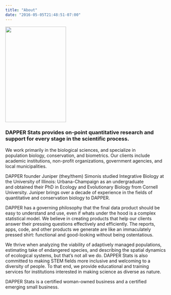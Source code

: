 ```yaml
---
title: "About"
date: "2016-05-05T21:48:51-07:00"
---
```


<img class="wp-image-49 size-medium alignright" src="/images/edit4_web-190x300.jpg" width="190" height="300" />
<h3>DAPPER Stats provides on-point quantitative research and support for every stage in the scientific process.</h3>

We work primarily in the biological sciences, and specialize in population biology, conservation, and biometrics. Our clients include academic institutions, non-profit organizations, government agencies, and local municipalities.

DAPPER founder Juniper (they/them) Simonis studied Integrative Biology at the University of Illinois: Urbana-Champaign as an undergraduate and obtained their PhD in Ecology and Evolutionary Biology from Cornell University. Juniper brings over a decade of experience in the fields of quantitative and conservation biology to DAPPER.

DAPPER has a governing philosophy that the final data product should be easy to understand and use, even if whats under the hood is a complex statistical model. We believe in creating products that help our clients answer their pressing questions effectively and efficiently. The reports, apps, code, and other products we generate are like an immaculately pressed shirt: functional and good-looking without being ostentatious.

We thrive when analyzing the viability of adaptively managed populations, estimating take of endangered species, and describing the spatial dynamics of ecological systems, but that’s not all we do. DAPPER Stats is also committed to making STEM fields more inclusive and welcoming to a diversity of people. To that end, we provide educational and training services for institutions interested in making science as diverse as nature.

DAPPER Stats is a certified woman-owned business and a certified emerging small business.